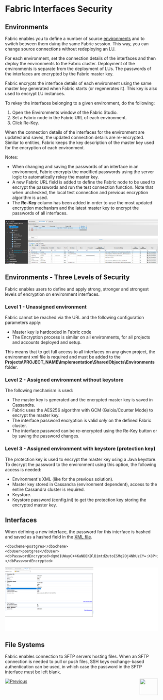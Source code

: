 # **Fabric Interfaces Security** 


## Environments

Fabric enables you to define a number of source [environments]() and to switch between them duing the same Fabric session. This way, you can change source connections without redeploying an LU.

For each environment, set the connection details of the interfaces and then deploy the environments to the Fabric cluster. Deployment of the environments is separate from the deployment of LUs. The passwords of the interfaces are encrypted by the Fabric master key.

Fabric encrypts the interface details of each environment using the same master key generated when Fabric starts (or regenerates it). This key is also used to encrypt LU instances. 

To rekey the interfaces belonging to a given environment, do the following:
1. Open the Environments window of the Fabric Studio.
2. Set a Fabric node in the Fabric URL of each environment.
3. Click Re-Key.

When the connection details of the interfaces for the environment are updated and saved, the updated connection details are re-encrypted.
Similar to entities, Fabric keeps the key description of the master key used for the encryption of each environment.

Notes:

- When changing and saving the passwords of an interface in an environment, Fabric encrypts the modified passwords using the server logic to automatically rekey the master key.
- A new Fabric URL field is added to define the Fabric node to be used to encrypt the passwords and run the test connection function. Note that when unchecked, the local test connection and previous encryption algorithm is used.
- The **Re-Key** column has been added in order to use the most updated encryption mechanism and the latest master key to encrypt the passwords of all interfaces.



<img src="/articles/26_fabric_security/images/06_fabric_envEncryption.PNG">




## Environments - Three Levels of Security 

Fabric enables users to define and apply strong, stronger and strongest levels of encryption on environment interfaces.


### Level 1 - Unassigned environment 
Fabric cannot be reached via the URL and the following configuration parameters apply:

- Master key is hardcoded in Fabric code
- The Encryption process is similar on all environments, for all projects and accounts deployed and setup.

This means that to get full access to all interfaces on any given project, the environment xml file is required and must be added to the **Projects\PROJECT_NAME\Implementation\SharedObjects\Environments** folder.


### Level 2 - Assigned environment without keystore

The following mechanism is used:

- The master key is generated and the encrypted master key is saved in Cassandra. 
- Fabric uses the AES256 algorithm with GCM (Galois/Counter Mode) to encrypt the master key.
- The interface password encryption is valid *only* on the defined Fabric cluster.
- The interface password can be re-encrypted using the Re-Key button or by saving the password changes.


### Level 3 - Assigned environment with keystore (protection key)
The protection key is used to encrypt the master key using a Java keystore. To decrypt the password to the environment using this option, the following access is needed:
- Environment's XML (like for the previous solution).
- Master key stored in Cassandra (environment dependent), access to the entire Cassandra cluster is required.
- Keystore.
- Keystore password (config.ini) to get the protection key storing the encrypted master key.


## Interfaces 

When defining a new interface, the password for this interface is hashed and saved as a hashed field in the [XML file](/articles/25_environments/04_offline_deployment.md#xml-file-example). 

``` 
<dbScheme>postgres</dbScheme>
<dbUser>postgres</dbUser>
<dbPasswordEncrypted>dqmdIUWuyC+4KaNDEKDlBimtd2utoESMq2Oj4NhUzCY=:X8P+ihKPTG2WuwfX0xztOPSS3lDLrr7Y+UrkzjkHf/c=</dbPasswordEncrypted>
```

<img src="/articles/26_fabric_security/images/05_fabric_Interfacesencryption.png">
          


## File Systems

Fabric enables connection to SFTP servers hosting files.
When an SFTP connection is needed to pull or push files, SSH keys exchange-based authentication can be used, in which case the password in the SFTP interface must be left blank.  
 

[![Previous](/articles/images/Previous.png)](/articles/26_fabric_security/03_fabric_LUI_encryption.md)[<img align="right" width="60" height="54" src="/articles/images/Next.png">](/articles/26_fabric_security/05_fabric_webservices_security.md)
